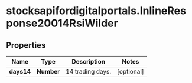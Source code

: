 # stocksapifordigitalportals.InlineResponse20014RsiWilder

## Properties

Name | Type | Description | Notes
------------ | ------------- | ------------- | -------------
**days14** | **Number** | 14 trading days. | [optional] 


